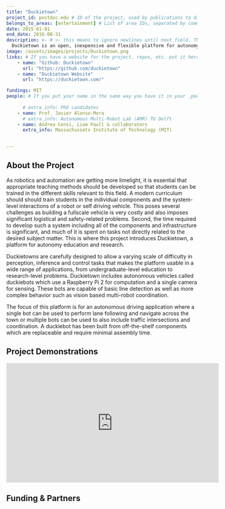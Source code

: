 ```yaml
---
title: "Duckietown"
project_id: postdoc-edu # ID of the project, used by publications to display in this project.
belongs_to_areas: [entertainment] # List of area IDs, separated by commas.
date: 2015-01-01
end_date: 2016-08-31
description: >- # >- this means to ignore newlines until next field. This is the project description, displayed in the project's card"
  Duckietown is an open, inexpensive and flexible platform for autonomy education and research. The platform comprises small autonomous vehicles(“Duckiebots”) built from off-the-shelf components, and cities (“Duckietowns”) complete with roads, signage, traffic lights, obstacles, and citizens (duckies) in need of transportation.
image: /assets/images/projects/Duckietown.png
links: # If you have a website for the project, repos, etc. put it here.
    - name: "Github: Duckietown"
      url: "https://github.com/duckietown"
    - name: "Duckietown Website"
      url: "https://duckietown.com/"

fundings: MIT
people: # If you put your name in the same way you have it in your _people entry, your preferred link will be added. extra_info is optional.
    
      # extra_info: PhD candidates
    - name: Prof. Javier Alonso-Mora
      # extra_info: Autonomous Multi-Robot Lab (AMR) TU Delft
    - name: Andrea Censi, Liam Paull & collaborators
      extra_info: Massachussets Institute of Technology (MIT)

      
---
```

<!-- Here you put the main body of the page, in markdown. You can also mix in html, or change this .md to .html -->
<!-- The fields of People, Funding, Links and Publications will be generated automatically -->

## About the Project

As robotics and automation are getting more limelight, it is essential that appropriate teaching methods should be developed so that students can be trained in the different skills relevant to this field. A modern curriculum should should train students in the individual components and the system-level interactions of a robot or self driving vehicle. This poses several challenges as building a fullscale vehicle is very costly and also imposes significant logistical and safety-related problems. Second, the time required to develop such a system including all of the components and infrastructure is significant, and much of it is spent on tasks not directly related to the desired subject matter. This is where this project introduces Duckietown, a platform for autonomy education and research. 

Duckietowns are carefully designed to allow a varying scale of difficulty in perception, inference and control tasks that makes the platform usable in a wide range of applications, from undergraduate-level education to research-level problems. Duckietown includes autonomous vehicles called duckiebots which use a Raspberry Pi 2 for computation and a single camera for sensing. These bots are capable of basic line detection as well as more complex behavior such as vision based multi-robot coordination. 

The focus of this platform is for an autonomous driving application where a single bot can be used to perform lane following and navigate across the town or multiple bots can be used to also include traffic intersections and coordination. A duckiebot has been built from off-the-shelf components which are replaceable and require minimal assembly time. 
## Project Demonstrations

<div class="video-wrapper ratio ratio-16x9"> 
  <iframe width="560" height="315" src="https://www.youtube.com/embed/b0B6S2Ca75Q?si=IEaEefETUih0fTGM&mute=1" title="YouTube video player" frameborder="0" allow="accelerometer; autoplay; clipboard-write; encrypted-media; gyroscope; picture-in-picture; web-share" referrerpolicy="strict-origin-when-cross-origin" allowfullscreen></iframe>
</div>
<!-- <div class="video-wrapper ratio ratio-16x9">  
  <iframe width="560" height="315" src="https://www.youtube.com/embed/crGTsiiilHo?si=rPH4SBRroHrIKA_4&mute=1" title="YouTube video player" frameborder="0" allow="accelerometer; autoplay; clipboard-write; encrypted-media; gyroscope; picture-in-picture; web-share" referrerpolicy="strict-origin-when-cross-origin" allowfullscreen>
  </iframe>
</div> -->

## Funding & Partners
